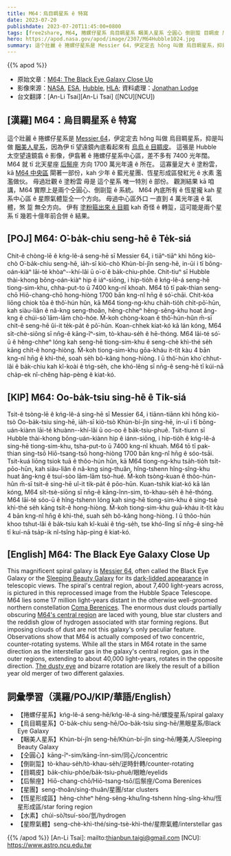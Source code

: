 ```yaml
---
title: M64：烏目睭星系 ê 特寫
date: 2023-07-20
publishdate: 2023-07-20T11:45:00+0800
tags: [free2share, M64, 捲螺仔星系 烏目睭星系 睏美人星系 仝圓心 倒剾踅 目睭皮 后鬃座 星團 恆星形成區 水素 星際氣體]
hero: https://apod.nasa.gov/apod/image/2307/M64Hubble1024.jpg
summary: 這个壯麗 ê 捲螺仔星系是 Messier 64，伊定定去 hŏng 叫做 烏目睭星系，抑是叫做 睏美人星系。
---
```


{{% apod %}}

- 原始文章：[M64: The Black Eye Galaxy Close Up](https://apod.nasa.gov/apod/ap230720.html)
- 影像來源：[NASA](https://www.nasa.gov), [ESA](http://www.esa.int/), [Hubble](https://www.nasa.gov/mission_pages/hubble/story/index.html), [HLA](https://hla.stsci.edu/); 資料處理：[Jonathan Lodge](https://www.instagram.com/jjlodge)
- 台文翻譯：[An-Li Tsai][An-Li Tsai] ([NCU][NCU])

## [漢羅] M64：烏目睭星系 ê 特寫
這个壯麗 ê 捲螺仔星系是 [Messier 64][Messier 64]，伊定定去 hŏng 叫做 烏目睭星系，抑是叫做 [睏美人星系][Sleeping Beauty Galaxy]，因為伊 tī 望遠鏡內底看起來有 [烏烏 ê 目睭皮][dark-lidded appearance]。
這張是 Hubble 太空望遠鏡翕 ê 影像，伊翕著 ê 捲螺仔星系中心區，差不多有 7400 光年闊。
M64 就 tī 北天星座 [后鬃座][Coma Berenices] 方向 1700 萬光年遠 ê 所在。
這寡量足大 ê 塗粉雲，kā [M64 中央區][M64's central region] 閘著一部份，kah 少年 ê 藍光星團、恆星形成區發紅光 ê 水素 濫濫做伙。
毋過壯觀 ê 塗粉雲 毋是 這个星系 唯一特別 ê 部份。
觀測結果 kā 咱講，M64 實際上是兩个仝圓心、倒剾踅 ê 系統。
M64 內底所有 ê 恆星攏 kah 星系中心區 ê 星際氣體踅仝一个方向。
毋過中心區外口 一直到 4 萬光年遠 ê 氣體，煞 踅 無仝方向。
伊有 [塗粉箍出來 ê 目睭][The dusty eye] kah 奇怪 ê 轉踅，這可能是兩个星系 tī 幾若十億年前合併 ê 結果。


## [POJ] M64: O͘-ba̍k-chiu seng-hē ê Te̍k-siá
Chit-ê chòng-lē ê kńg-lê-á seng-hē sī Messier 64, i tiāⁿ-tiāⁿ khì hőng kiò-chò O͘-ba̍k-chiu seng-hē, ia̍h-sī kiò-chò Khùn-bí-jîn seng-hē, in-ūi i tī bōng-oán-kiàⁿ lāi-té khòaⁿ--khí-lâi ū o͘-o͘ ê ba̍k-chiu-phôe.
Chit-tiuⁿ sī Hubble thài-khong bōng-oán-kiàⁿ hip ê iáⁿ-siōng, i hip-tio̍h ê kńg-lê-á seng-hē tiong-sim-khu, chha-put-to ū 7400 kng-nî khoah.
M64 tō tī pak-thian seng-chō Hiō-chang-chō hong-hiòng 1700 bān kng-nî hn̄g ê só͘-chāi.
Chit-kóa liōng chiok tōa ê thô͘-hún hûn, kā M64 tiong-ng-khu cha̍h-tio̍h chi̍t-pō͘-hūn, kah siàu-liân ê nâ-kng seng-thoân, hêng-chheⁿ hêng-sêng-khu hoat âng-kng ê chúi-sò͘ lām-lām chò-hóe.
M̄-koh chòng-koan ê thô͘-hún-hûn m̄-sī chit-ê seng-hē ûi-it te̍k-pa̍t ê pō͘-hūn.
Koan-chhek kiat-kó kā lán kóng, M64 si̍t-chè-siōng sī nn̄g-ê kāng-îⁿ-sim, tò-khau-se̍h ê hē-thóng.
M64 lāi-té só͘-ū ê hêng-chheⁿ lóng kah seng-hē tiong-sim-khu ê seng-chè khì-thé se̍h kāng chi̍t-ê hong-hiòng.
M̄-koh tiong-sim-khu gōa-kháu it-ti̍t kàu 4 bān kng-nî hn̄g ê khì-thé, soah se̍h bô-kâng hong-hiòng.
I ū thô͘-hún kho͘ chhut-lâi ê ba̍k-chiu kah kî-koài ê tńg-se̍h, che khó-lêng sī nn̄g-ê seng-hē tī kúi-nā cha̍p-ek nî-chêng ha̍p-pèng ê kiat-kó.

## [KIP] M64: Oo-ba̍k-tsiu sing-hē ê Ti̍k-siá
Tsit-ê tsòng-lē ê kńg-lê-á sing-hē sī Messier 64, i tiānn-tiānn khì hőng kiò-tsò Oo-ba̍k-tsiu sing-hē, ia̍h-sī kiò-tsò Khùn-bí-jîn sing-hē, in-uī i tī bōng-uán-kiànn lāi-té khuànn--khí-lâi ū oo-oo ê ba̍k-tsiu-phuê.
Tsit-tiunn sī Hubble thài-khong bōng-uán-kiànn hip ê iánn-siōng, i hip-tio̍h ê kńg-lê-á sing-hē tiong-sim-khu, tsha-put-to ū 7400 kng-nî khuah.
M64 tō tī pak-thian sing-tsō Hiō-tsang-tsō hong-hiòng 1700 bān kng-nî hn̄g ê sóo-tsāi.
Tsit-kuá liōng tsiok tuā ê thôo-hún hûn, kā M64 tiong-ng-khu tsa̍h-tio̍h tsi̍t-pōo-hūn, kah siàu-liân ê nâ-kng sing-thuân, hîng-tshenn hîng-sîng-khu huat âng-kng ê tsuí-sòo lām-lām tsò-hué.
M̄-koh tsòng-kuan ê thôo-hún-hûn m̄-sī tsit-ê sing-hē uî-it ti̍k-pa̍t ê pōo-hūn.
Kuan-tshik kiat-kó kā lán kóng, M64 si̍t-tsè-siōng sī nn̄g-ê kāng-înn-sim, tò-khau-se̍h ê hē-thóng.
M64 lāi-té sóo-ū ê hîng-tshenn lóng kah sing-hē tiong-sim-khu ê sing-tsè khì-thé se̍h kāng tsi̍t-ê hong-hiòng.
M̄-koh tiong-sim-khu guā-kháu it-ti̍t kàu 4 bān kng-nî hn̄g ê khì-thé, suah se̍h bô-kâng hong-hiòng.
I ū thôo-hún khoo tshut-lâi ê ba̍k-tsiu kah kî-kuài ê tńg-se̍h, tse khó-lîng sī nn̄g-ê sing-hē tī kuí-nā tsa̍p-ik nî-tsîng ha̍p-pìng ê kiat-kó.

## [English] M64: The Black Eye Galaxy Close Up
This magnificent spiral galaxy is [Messier 64][Messier 64], often called the Black Eye Galaxy or the [Sleeping Beauty Galaxy][Sleeping Beauty Galaxy] for its [dark-lidded appearance][dark-lidded appearance] in telescopic views.
The spiral's central region, about 7,400 light-years across, is pictured in this reprocessed image from the Hubble Space Telescope.
M64 lies some 17 million light-years distant in the otherwise well-groomed northern constellation [Coma Berenices][Coma Berenices].
The enormous dust clouds partially obscuring [M64's central region][M64's central region] are laced with young, blue star clusters and the reddish glow of hydrogen associated with star forming regions.
But imposing clouds of dust are not this galaxy's only peculiar feature.
Observations show that M64 is actually composed of two concentric, counter-rotating systems.
While all the stars in M64 rotate in the same direction as the interstellar gas in the galaxy's central region, gas in the outer regions, extending to about 40,000 light-years, rotates in the opposite direction.
[The dusty eye][The dusty eye] and bizarre rotation are likely the result of a billion year old merger of two different galaxies.

## 詞彙學習（漢羅/POJ/KIP/華語/English）
- 【捲螺仔星系】kńg-lê-á seng-hē/kńg-lê-á sing-hē/螺旋星系/spiral galaxy
- 【烏目睭星系】O͘-ba̍k-chiu seng-hē/Oo-ba̍k-tsiu sing-hē/黑眼星系/Black Eye Galaxy
- 【睏美人星系】Khùn-bí-jîn seng-hē/Khùn-bí-jîn sing-hē/睡美人/Sleeping Beauty Galaxy
- 【仝圓心】kāng-īⁿ-sim/kāng-īnn-sim/同心/concentric
- 【倒剾踅】tò-khau-se̍h/tò-khau-se̍h/逆時針轉/counter-rotating
- 【目睭皮】ba̍k-chiu-phôe/ba̍k-tsiu-phuê/眼瞼/eyelids
- 【后鬃座】Hiō-chang-chō/Hiō-tsang-tsō/后鬃座/Coma Berenices
- 【星團】seng-thoân/sing-thuân/星團/star clusters
- 【恆星形成區】hêng-chheⁿ hêng-sêng-khu/îng-tshenn hîng-sîng-khu/恆星形成區/star foring region
- 【水素】chúi-sò͘/tsuí-sòo/氫/hydrogen
- 【星際氣體】seng-chè-khì-thé/sing-tsè-khì-thé/星際氣體/interstellar gas

{{% /apod %}}
[An-Li Tsai]: mailto:thianbun.taigi@gmail.com
[NCU]: https://www.astro.ncu.edu.tw

[copyright]: https://apod.nasa.gov/apod/fap/lib/about_apod.html#srapply
[License]: https://creativecommons.org/licenses/by/2.0/

[Messier 64]:http://messier.seds.org/m/m064.html
[Sleeping Beauty Galaxy]:http://adsabs.harvard.edu/cgi-bin/bib_query?1994AJ....107..173R
[dark-lidded appearance]:https://www.instagram.com/p/CuoQujIPmiq/
[Coma Berenices]:http://hawastsoc.org/deepsky/com/index.html
[M64's central region]:https://hubblesite.org/contents/media/images/2004/04/1447-Image.html
[The dusty eye]:https://www.nasa.gov/feature/goddard/2017/messier-64-the-black-eye-galaxy
